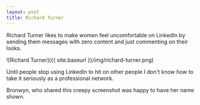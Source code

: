 ```yaml
---
layout: post
title: Richard Turner
---
```


Richard Turner likes to make women feel uncomfortable on LinkedIn by sending them messages with zero content and just commenting on their looks.

![Richard Turner]({{ site.baseurl }}/img/richard-turner.png)

Until people stop using LinkedIn to hit on other people I don't know how to take it seriously as a professional network.

Bronwyn, who shared this creepy screenshot was happy to have her name shown.
